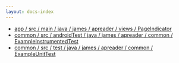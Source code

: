 ```yaml
---
layout: docs-index
---
```

- [app / src / main / java / james / apreader / views / PageIndicator](app/src/main/java/james/apreader/views/PageIndicator)
- [common / src / androidTest / java / james / apreader / common / ExampleInstrumentedTest](common/src/androidTest/java/james/apreader/common/ExampleInstrumentedTest)
- [common / src / test / java / james / apreader / common / ExampleUnitTest](common/src/test/java/james/apreader/common/ExampleUnitTest)
